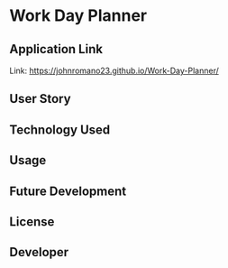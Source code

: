 # Work Day Planner

## Application Link
Link: https://johnromano23.github.io/Work-Day-Planner/

## User Story

## Technology Used

## Usage

## Future Development

## License


## Developer
